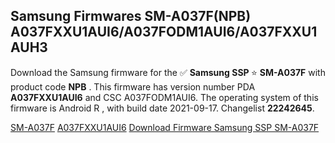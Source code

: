 <h2>Samsung Firmwares SM-A037F(NPB) A037FXXU1AUI6/A037FODM1AUI6/A037FXXU1AUH3</h2>
Download the Samsung firmware for the ✅ <strong>Samsung SSP </strong> ⭐ <strong>SM-A037F</strong> with product code <strong>NPB</strong> . This firmware has version number PDA <strong>A037FXXU1AUI6</strong> and CSC A037FODM1AUI6. The operating system of this firmware is Android R , with build date 2021-09-17. Changelist <strong>22242645</strong>.


[SM-A037F](https://samfirm.shop/samsung/model/SM-A037F)
[A037FXXU1AUI6](https://samfirm.shop/samsung/pda/A037FXXU1AUI6)
[Download Firmware Samsung SSP SM-A037F](https://samfirm.shop/samsung/firmware/457140)
